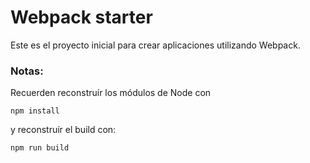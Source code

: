 # Webpack starter

Este es el proyecto inicial para crear aplicaciones utilizando Webpack.

### Notas:

Recuerden reconstruír los módulos de Node con

```
npm install
```

y reconstruír el build con:

```
npm run build
```
